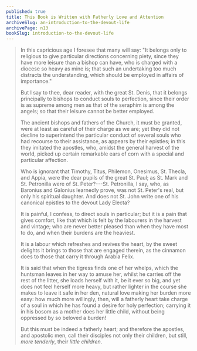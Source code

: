 ```yaml
---
published: true
title: This Book is Written with Fatherly Love and Attention
archiveSlug: an-introduction-to-the-devout-life
archivePage: n13
bookSlug: introduction-to-the-devout-life
---
```


> In this capricious age I foresee that many will say: "It belongs only to religious to give particular directions concerning piety, since they have more leisure than a bishop can have, who is charged with a diocese so heavy as mine is; that such an undertaking too much distracts the understanding, which should be employed in affairs of importance."
>
> But I say to thee, dear reader, with the great St. Denis, that it belongs principally to bishops to conduct souls to perfection, since their order is as supreme among men as that of the seraphim is among the angels; so that their leisure cannot be better employed.
>
> The ancient bishops and fathers of the Church, it must be granted, were at least as careful of their charge as we are; yet they did not decline to superintend the particular conduct of several souls who had recourse to their assistance, as appears by their epistles; in this they imitated the apostles, who, amidst the general harvest of the world, picked up certain remarkable ears of corn with a special and particular affection.
>
> Who is ignorant that Timothy, Titus, Philemon, Onesimus, St. Thecla, and Appia, were the dear pupils of the great St. Paul; as St. Mark and St. Petronilla were of St. Peter?---St. Petronilla, I say, who, as Baronius and Galonius learnedly prove, was not St. Peter's real, but only his spiritual daughter. And does not St. John write one of his canonical epistles to the devout Lady Electa?
>
> It is painful, I confess, to direct souls in particular; but it is a pain that gives comfort, like that which is felt by the labourers in the harvest and vintage; who are never better pleased than when they have most to do, and when their burdens are the heaviest.
>
> It is a labour which refreshes and revives the heart, by the sweet delights it brings to those that are engaged therein, as the cinnamon does to those that carry it through Arabia Felix.
>
> It is said that when the tigress finds one of her whelps, which the huntsman leaves in her way to amuse her, whilst he carries off the rest of the litter, she loads herself with it, be it ever so big, and yet does not feel herself more heavy, but rather lighter in the course she makes to leave it safe in her den, natural love making her burden more easy: how much more willingly, then, will a fatherly heart take charge of a soul in which he has found a desire for holy perfection; carrying it in his bosom as a mother does her little child, without being oppressed by so beloved a burden!
>
> But this must be indeed a fatherly heart; and therefore the apostles, and apostolic men, call their disciples not only their children, but still, *more tenderly*, their *little children*.
